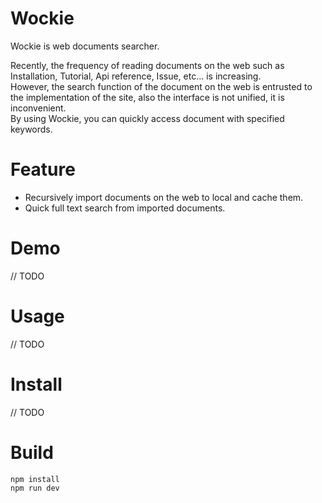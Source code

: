 # Wockie

Wockie is web documents searcher.

Recently, the frequency of reading documents on the web such as Installation, Tutorial, Api reference, Issue, etc... is increasing.  
However, the search function of the document on the web is entrusted to the implementation of the site, also the interface is not unified, it is inconvenient.  
By using Wockie, you can quickly access document with specified keywords.

# Feature

* Recursively import documents on the web to local and cache them.
* Quick full text search from imported documents.

# Demo

// TODO

# Usage

// TODO

# Install

// TODO

# Build

```
npm install
npm run dev
```

# 

